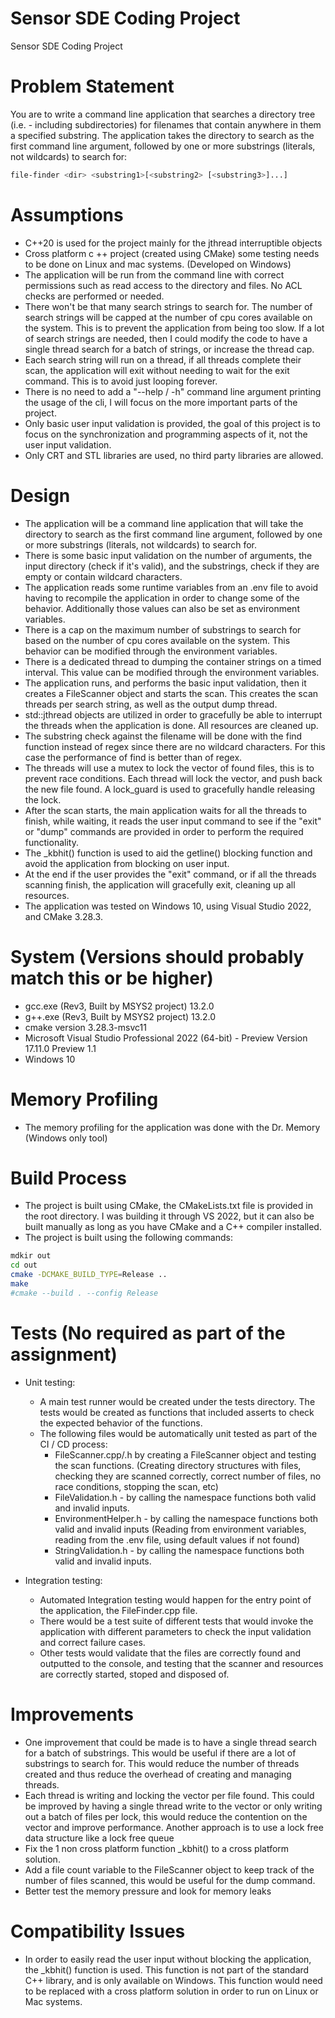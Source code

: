 # Sensor SDE Coding Project
Sensor SDE Coding Project

# Problem Statement
You are to write a command line application that searches a directory tree (i.e. - including subdirectories) for filenames that contain anywhere in them a specified substring.
The application takes the directory to search as the first command line argument, followed by one or more substrings (literals, not wildcards) to search for:
```sh
file-finder <dir> <substring1>[<substring2> [<substring3>]...]
```

# Assumptions
- C++20 is used for the project mainly for the jthread interruptible objects
- Cross platform c	++ project (created using CMake) some testing needs to be done on Linux and mac systems. (Developed on Windows)
- The application will be run from the command line with correct permissions such as read access to the directory and files. No ACL checks are performed or needed.
- There won't be that many search strings to search for. The number of search strings will be capped at the number of cpu cores available on the system. This is to prevent the application from being too slow. If a lot of search strings are needed, then I could modify the code to have a single thread search for a batch of strings, or increase the thread cap.
- Each search string will run on a thread, if all threads complete their scan, the application will exit without needing to wait for the exit command. This is to avoid just looping forever.
- There is no need to add a "--help / -h" command line argument printing the usage of the cli, I will focus on the more important parts of the project.
- Only basic user input validation is provided, the goal of this project is to focus on the synchronization and programming aspects of it, not the user input validation.
- Only CRT and STL libraries are used, no third party libraries are allowed.

# Design
- The application will be a command line application that will take the directory to search as the first command line argument, followed by one or more substrings (literals, not wildcards) to search for.
- There is some basic input validation on the number of arguments, the input directory (check if it's valid), and the substrings, check if they are empty or contain wildcard characters.
- The application reads some runtime variables from an .env file to avoid having to recompile the application in order to change some of the behavior. Additionally those values can also be set as environment variables.
- There is a cap on the maximum number of substrings to search for based on the number of cpu cores available on the system. This behavior can be modified through the environment variables.
- There is a dedicated thread to dumping the container strings on a timed interval. This value can be modified through the environment variables.
- The application runs, and performs the basic input validation, then it creates a FileScanner object and starts the scan. This creates the scan threads per search string, as well as the output dump thread.
- std::jthread objects are utilized in order to gracefully be able to interrupt the threads when the application is done. All resources are cleaned up.
- The substring check against the filename will be done with the find function instead of regex since there are no wildcard characters. For this case the performance of find is better than of regex.
- The threads will use a mutex to lock the vector of found files, this is to prevent race conditions. Each thread will lock the vector, and push back the new file found. A lock_guard is used to gracefully handle releasing the lock.
- After the scan starts, the main application waits for all the threads to finish, while waiting, it reads the user input command to see if the "exit" or "dump" commands are provided in order to perform the required functionality.
- The _kbhit() function is used to aid the getline() blocking function and avoid the application from blocking on user input.
- At the end  if the user provides the "exit" command, or if all the threads scanning finish, the application will gracefully exit, cleaning up all resources.
- The application was tested on Windows 10, using Visual Studio 2022, and CMake 3.28.3.

# System (Versions should probably match this or be higher)
- gcc.exe (Rev3, Built by MSYS2 project) 13.2.0
- g++.exe (Rev3, Built by MSYS2 project) 13.2.0
- cmake version 3.28.3-msvc11
- Microsoft Visual Studio Professional 2022 (64-bit) - Preview Version 17.11.0 Preview 1.1
- Windows 10

# Memory Profiling
- The memory profiling for the application was done with the Dr. Memory (Windows only tool) 

# Build Process
- The project is built using CMake, the CMakeLists.txt file is provided in the root directory. I was building it through VS 2022, but it can also be built manually as long as you have CMake and a C++ compiler installed.
- The project is built using the following commands:
```sh
mdkir out
cd out
cmake -DCMAKE_BUILD_TYPE=Release ..
make 
#cmake --build . --config Release
```

# Tests (No required as part of the assignment)
- Unit testing:
	- A main test runner would be created under the tests directory. The tests would be created as functions that included asserts to check the expected behavior of the functions.
	- The following files would be automatically unit tested as part of the CI / CD process:
		- FileScanner.cpp/.h by creating a FileScanner object and testing the scan functions. (Creating directory structures with files, checking they are scanned correctly, correct number of files, no race conditions, stopping the scan, etc)
		- FileValidation.h - by calling the namespace functions both valid and invalid inputs.
		- EnvironmentHelper.h - by calling the namespace functions both valid and invalid inputs (Reading from environment variables, reading from the .env file, using default values if not found)
		- StringValidation.h - by calling the namespace functions both valid and invalid inputs.
	
- Integration testing:
	- Automated Integration testing would happen for the entry point of the application, the FileFinder.cpp file.
	- There would be a test suite of different tests that would invoke the application with different parameters to check the input validation and correct failure cases.
	- Other tests would validate that the files are correctly found and outputted to the console, and testing that the scanner and resources are correctly started, stoped and disposed of.

# Improvements
- One improvement that could be made is to have a single thread search for a batch of substrings. This would be useful if there are a lot of substrings to search for. This would reduce the number of threads created and thus reduce the overhead of creating and managing threads.
- Each thread is writing and locking the vector per file found. This could be improved by having a single thread write to the vector or only writing out a batch of files per lock, this would reduce the contention on the vector and improve performance. Another approach is to use a lock free data structure like a lock free queue
- Fix the 1 non cross platform function _kbhit() to a cross platform solution.
- Add a file count variable to the FileScanner object to keep track of the number of files scanned, this would be useful for the dump command.
- Better test the memory pressure and look for memory leaks

# Compatibility Issues
- In order to easily read the user input without blocking the application, the _kbhit() function is used. This function is not part of the standard C++ library, and is only available on Windows. This function would need to be replaced with a cross platform solution in order to run on Linux or Mac systems.